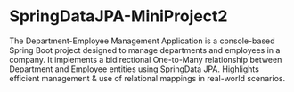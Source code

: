 # SpringDataJPA-MiniProject2
The Department-Employee Management Application is a console-based Spring Boot project designed to manage departments and employees in a company. It implements a bidirectional One-to-Many relationship between Department and Employee entities using SpringData JPA. Highlights efficient management &amp;  use of relational mappings in real-world scenarios.
